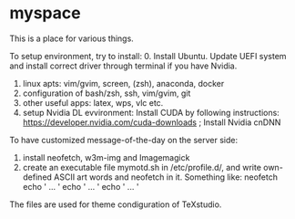 # myspace

This is a place for various things.

To setup environment, try to install:
0. Install Ubuntu. Update UEFI system and install correct driver through terminal if you have Nvidia.
1. linux apts: vim/gvim, screen, (zsh), anaconda, docker
2. configuration of bash/zsh, ssh, vim/gvim, git
3. other useful apps: latex, wps, vlc etc.
4. setup Nvidia DL evvironment: Install CUDA by following instructions: https://developer.nvidia.com/cuda-downloads ; Install Nvidia cnDNN

To have customized message-of-the-day on the server side:
1. install neofetch, w3m-img and Imagemagick
2. create an executable file mymotd.sh in /etc/profile.d/, and write own-defined ASCII art words and neofetch in it.
Something like:
neofetch
echo ' ... '
echo ' ... '
echo ' ... '

The files are used for theme condiguration of TeXstudio.
